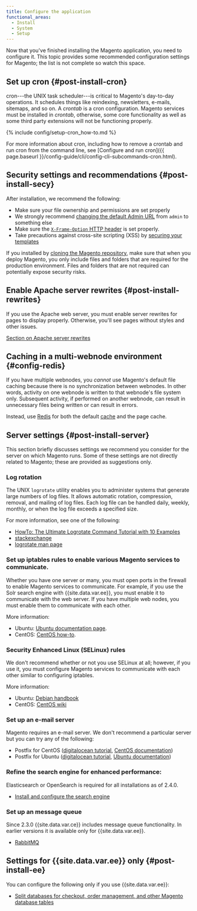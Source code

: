 ```yaml
---
title: Configure the application
functional_areas:
  - Install
  - System
  - Setup
---
```


Now that you've finished installing the Magento application, you need to configure it. This topic provides some recommended configuration settings for Magento; the list is not complete so watch this space.

## Set up cron {#post-install-cron}

cron---the UNIX task scheduler---is critical to Magento's day-to-day operations. It schedules things like reindexing, newsletters, e-mails, sitemaps, and so on. A *crontab* is a cron configuration.
Magento services must be installed in *crontab*, otherwise, some core functionality as well as some third party extensions will not be functioning properly.

{% include config/setup-cron_how-to.md %}

For more information about cron, including how to remove a crontab and run cron from the command line, see [Configure and run cron]({{ page.baseurl }}/config-guide/cli/config-cli-subcommands-cron.html).

## Security settings and recommendations {#post-install-secy}

After installation, we recommend the following:

*  Make sure your file ownership and permissions are set properly
*  We strongly recommend [changing the default Admin URL]({{page.baseurl}}/install-gde/install/cli/install-cli-adminurl.html) from `admin` to something else
*  Make sure the [`X-Frame-Option` HTTP header]({{page.baseurl}}/config-guide/secy/secy-xframe.html) is set properly.
*  Take precautions against cross-site scripting (XSS) by [securing your templates]({{page.baseurl}}/extension-dev-guide/xss-protection.html)

If you installed by [cloning the Magento repository]({{page.baseurl}}/install-gde/prereq/dev_install.html), make sure that when you deploy Magento, you only include files and folders that are required for the production environment. Files and folders that are not required can potentially expose security risks.

## Enable Apache server rewrites {#post-install-rewrites}

If you use the Apache web server, you must enable server rewrites for pages to display properly. Otherwise, you'll see pages without styles and other issues.

[Section on Apache server rewrites]({{page.baseurl}}/install-gde/prereq/apache.html#apache-help-rewrite)

## Caching in a multi-webnode environment {#config-redis}

If you have multiple webnodes, you *cannot* use Magento's default file caching because there is no synchronization between webnodes. In other words, activity on one webnode is written to that webnode's file system only. Subsequent activity, if performed on another webnode, can result in unnecessary files being written or can result in errors.

Instead, use [Redis]({{page.baseurl}}/config-guide/redis/config-redis.html) for both the default [cache](https://glossary.magento.com/cache) and the page cache.

## Server settings {#post-install-server}

This section briefly discusses settings we recommend you consider for the server on which Magento runs. Some of these settings are not directly related to Magento; these are provided as suggestions only.

### Log rotation

The UNIX `logrotate` utility enables you to administer systems that generate large numbers of log files.  It allows automatic rotation, compression, removal, and mailing of log files.  Each log file can be handled daily, weekly, monthly, or when the log file exceeds a specified size.

For more information, see one of the following:

*  [HowTo: The Ultimate Logrotate Command Tutorial with 10 Examples](https://www.thegeekstuff.com/2010/07/logrotate-examples)
*  [stackexchange](http://unix.stackexchange.com/questions/85662/how-to-properly-automatically-manually-rotate-log-files-for-production-rails-app)
*  [logrotate man page](http://linuxconfig.org/logrotate-8-manual-page)

### Set up iptables rules to enable various Magento services to communicate.

Whether you have one server or many, you must open ports in the firewall to enable Magento services to communicate. For example, if you use the Solr search engine with {{site.data.var.ee}}, you must enable it to communicate with the web server. If you have multiple web nodes, you must enable them to communicate with each other.

More information:

*  Ubuntu: [Ubuntu documentation page](https://help.ubuntu.com/community/IptablesHowTo).
*  CentOS: [CentOS how-to](http://wiki.centos.org/HowTos/Network/IPTables).

### Security Enhanced Linux (SELinux) rules

We don't recommend whether or not you use SELinux at all; however, if you use it, you must configure Magento services to communicate with each other similar to configuring iptables.

More information:

*  Ubuntu: [Debian handbook](https://debian-handbook.info/browse/stable/sect.selinux.html)
*  CentOS: [CentOS wiki](https://wiki.centos.org/HowTos/SELinux)

### Set up an e-mail server

Magento requires an e-mail server. We don't recommend a particular server but you can try any of the following:

*  Postfix for CentOS ([digitalocean tutorial](https://www.digitalocean.com/community/tutorials/how-to-install-postfix-on-centos-6), [CentOS documentation](https://www.centos.org))
*  Postfix for Ubuntu ([digitalocean tutorial](https://www.digitalocean.com/community/tutorials/how-to-install-and-setup-postfix-on-ubuntu-14-04), [Ubuntu documentation](https://help.ubuntu.com/community/MailServer))

### Refine the search engine for enhanced performance:

Elasticsearch or OpenSearch is required for all installations as of 2.4.0.

*  [Install and configure the search engine]({{page.baseurl}}/config-guide/elasticsearch/es-overview.html)

### Set up an message queue

Since 2.3.0 {{site.data.var.ce}} includes message queue functionality. In earlier versions it is available only for {{site.data.var.ee}}.

*  [RabbitMQ]({{page.baseurl}}/config-guide/mq/rabbitmq-overview.html)

## Settings for {{site.data.var.ee}} only {#post-install-ee}

You can configure the following only if you use {{site.data.var.ee}}:

*  [Split databases for checkout, order management, and other Magento database tables]({{page.baseurl}}/config-guide/multi-master/multi-master.html)

